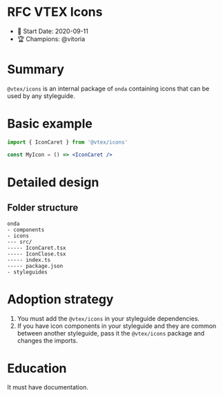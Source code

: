 # RFC VTEX Icons

- 📅 Start Date: 2020-09-11
- 🏆 Champions: @vitoria

# Summary

`@vtex/icons` is an internal package of `onda` containing icons that can be used by any styleguide.

# Basic example

```jsx
import { IconCaret } from '@vtex/icons'

const MyIcon = () => <IconCaret />
```

# Detailed design

## Folder structure

```
onda
- components
- icons
--- src/
----- IconCaret.tsx
----- IconClose.tsx
----- index.ts
----- package.json
- styleguides
```


# Adoption strategy

1. You must add the `@vtex/icons` in your styleguide dependencies.
2. If you have icon components in your styleguide and they are common between another styleguide, pass it the `@vtex/icons` package and changes the imports.

# Education

It must have documentation.

